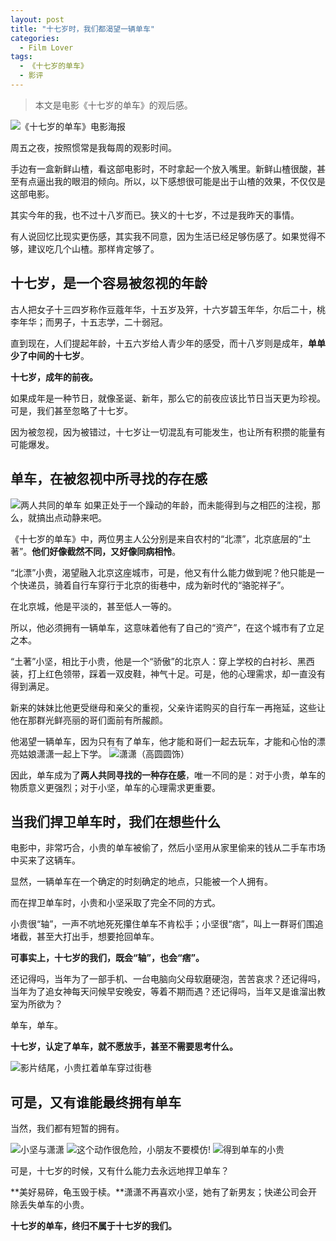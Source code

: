 ```yaml
---
layout: post
title: "十七岁时，我们都渴望一辆单车"
categories:
  - Film Lover
tags:
  - 《十七岁的单车》
  - 影评
---
```


>本文是电影《十七岁的单车》的观后感。

![《十七岁的单车》电影海报](http://upload-images.jianshu.io/upload_images/8817191-e086e0076a2294a6.jpg?imageMogr2/auto-orient/strip%7CimageView2/2/w/1240)

周五之夜，按照惯常是我每周的观影时间。

手边有一盒新鲜山楂，看这部电影时，不时拿起一个放入嘴里。新鲜山楂很酸，甚至有点逼出我的眼泪的倾向。所以，以下感想很可能是出于山楂的效果，不仅仅是这部电影。

其实今年的我，也不过十八岁而已。狭义的十七岁，不过是我昨天的事情。

有人说回忆比现实更伤感，其实我不同意，因为生活已经足够伤感了。如果觉得不够，建议吃几个山楂。那样肯定够了。

## 十七岁，是一个容易被忽视的年龄
古人把女子十三四岁称作豆蔻年华，十五岁及笄，十六岁碧玉年华，尔后二十，桃李年华；而男子，十五志学，二十弱冠。

直到现在，人们提起年龄，十五六岁给人青少年的感受，而十八岁则是成年，**单单少了中间的十七岁**。

**十七岁，成年的前夜。**

如果成年是一种节日，就像圣诞、新年，那么它的前夜应该比节日当天更为珍视。可是，我们甚至忽略了十七岁。

因为被忽视，因为被错过，十七岁让一切混乱有可能发生，也让所有积攒的能量有可能爆发。

## 单车，在被忽视中所寻找的存在感

![两人共同的单车](http://upload-images.jianshu.io/upload_images/8817191-115e0e9af7628f18.jpg?imageMogr2/auto-orient/strip%7CimageView2/2/w/1240)
如果正处于一个躁动的年龄，而未能得到与之相匹的注视，那么，就搞出点动静来吧。

《十七岁的单车》中，两位男主人公分别是来自农村的“北漂”，北京底层的“土著”。**他们好像截然不同，又好像同病相怜**。

“北漂”小贵，渴望融入北京这座城市，可是，他又有什么能力做到呢？他只能是一个快递员，骑着自行车穿行于北京的街巷中，成为新时代的“骆驼祥子”。

在北京城，他是平淡的，甚至低人一等的。

所以，他必须拥有一辆单车，这意味着他有了自己的“资产”，在这个城市有了立足之本。

“土著”小坚，相比于小贵，他是一个“骄傲”的北京人：穿上学校的白衬衫、黑西装，打上红色领带，踩着一双皮鞋，神气十足。可是，他的心理需求，却一直没有得到满足。

新来的妹妹比他更受继母和亲父的重视，父亲许诺购买的自行车一再拖延，这些让他在那群光鲜亮丽的哥们面前有所赧颜。

他渴望一辆单车，因为只有有了单车，他才能和哥们一起去玩车，才能和心怡的漂亮姑娘潇潇一起上下学。
![潇潇（高圆圆饰）](http://upload-images.jianshu.io/upload_images/8817191-7310795b3bb2a778.png?imageMogr2/auto-orient/strip%7CimageView2/2/w/1240)

因此，单车成为了**两人共同寻找的一种存在感**，唯一不同的是：对于小贵，单车的物质意义更强烈；对于小坚，单车的心理需求更重要。

## 当我们捍卫单车时，我们在想些什么

电影中，非常巧合，小贵的单车被偷了，然后小坚用从家里偷来的钱从二手车市场中买来了这辆车。

显然，一辆单车在一个确定的时刻确定的地点，只能被一个人拥有。

而在捍卫单车时，小贵和小坚采取了完全不同的方式。

小贵很“轴”，一声不吭地死死攥住单车不肯松手；小坚很“痞”，叫上一群哥们围追堵截，甚至大打出手，想要抢回单车。

**可事实上，十七岁的我们，既会“轴”，也会“痞”。**

还记得吗，当年为了一部手机、一台电脑向父母软磨硬泡，苦苦哀求？还记得吗，当年为了追女神每天问候早安晚安，等着不期而遇？还记得吗，当年又是谁溜出教室为所欲为？

单车，单车。

**十七岁，认定了单车，就不愿放手，甚至不需要思考什么。**

![影片结尾，小贵扛着单车穿过街巷](http://upload-images.jianshu.io/upload_images/8817191-6316eb54a9c1cda8.png?imageMogr2/auto-orient/strip%7CimageView2/2/w/1240)

## 可是，又有谁能最终拥有单车

当然，我们都有短暂的拥有。

![小坚与潇潇](http://upload-images.jianshu.io/upload_images/8817191-c9f70d7351f1205b.jpg?imageMogr2/auto-orient/strip%7CimageView2/2/w/1240)
![这个动作很危险，小朋友不要模仿!](http://upload-images.jianshu.io/upload_images/8817191-8bbd04f9bfcddb64.jpg?imageMogr2/auto-orient/strip%7CimageView2/2/w/1240)
![得到单车的小贵](http://upload-images.jianshu.io/upload_images/8817191-e7366b04d10c2fab.jpg?imageMogr2/auto-orient/strip%7CimageView2/2/w/1240)

可是，十七岁的时候，又有什么能力去永远地捍卫单车？

**美好易碎，龟玉毁于椟。**潇潇不再喜欢小坚，她有了新男友；快递公司会开除丢失单车的小贵。

**十七岁的单车，终归不属于十七岁的我们。**









